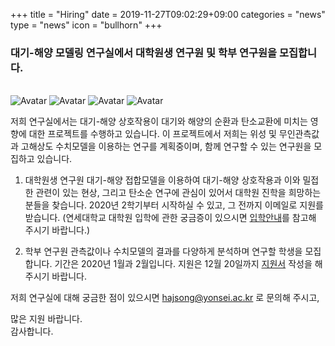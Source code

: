 +++
title = "Hiring"
date = 2019-11-27T09:02:29+09:00
categories = "news"
type = "news"
icon = "bullhorn"
+++

### 대기-해양 모델링 연구실에서 대학원생 연구원 및 학부 연구원을 모집합니다.
<br>
<img src="/images/img_avatar.png" alt="Avatar" class="avatar">
<img src="/images/img_avatar2.png" alt="Avatar" class="avatar">
<img src="/images/avatar5.png" alt="Avatar" class="avatar">
<img src="/images/avatar2.png" alt="Avatar" class="avatar">

저희 연구실에서는 대기-해양 상호작용이 대기와 해양의 순환과 탄소교환에 미치는 영향에 대한 프로젝트를 수행하고 있습니다.
이 프로젝트에서 저희는 위성 및 무인관측값과 고해상도 수치모델을 이용하는 연구를 계획중이며, 함께 연구할 수 있는 연구원을 모집하고 있습니다.

1. 대학원생 연구원
대기-해양 접합모델을 이용하여 대기-해양 상호작용과 이와 밀접한 관련이 있는 현상, 그리고 탄소순 연구에 관심이 있어서 대학원 진학을 희망하는 분들을 찾습니다. 2020년 2학기부터 시작하실 수 있고, 그 전까지 이메일로 지원를 받습니다.
(연세대학교 대학원 입학에 관한 궁금증이 있으시면 [입학안내](http://graduate.yonsei.ac.kr/graduate/admission/schedule.do)를 참고해 주시기 바랍니다.)


2. 학부 연구원
관측값이나 수치모델의 결과를 다양하게 분석하며 연구할 학생을 모집합니다. 기간은 2020년 1월과 2월입니다.
지원은 12월 20일까지 [지원서](https://docs.google.com/forms/d/e/1FAIpQLSfIZ1YJIuf3D6oBrGqaKyWQHxX6gH-1mmN3RxhQJ76WimAkmw/viewform?usp=sf_link) 작성을 해 주시기 바랍니다.



저희 연구실에 대해 궁금한 점이 있으시면 hajsong@yonsei.ac.kr 로 문의해 주시고,  

많은 지원 바랍니다.  
감사합니다.
